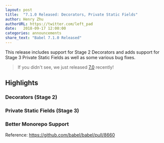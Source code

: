 ```yaml
---
layout: post
title:  "7.1.0 Released: Decorators, Private Static Fields"
author: Henry Zhu
authorURL: https://twitter.com/left_pad
date:   2018-09-17 12:00:00
categories: announcements
share_text: "Babel 7.1.0 Released"
---
```


This release includes support for Stage 2 Decorators and adds support for Stage 3 Private Static Fields as well as some various bug fixes.

<!-- truncate -->

> If you didn't see, we just released [7.0](https://babeljs.io/blog/2018/08/27/7.0.0) recently!

<!-- link to github release/changelog -->

## Highlights

### Decorators (Stage 2)

<!-- link to Decorators post -->

### Private Static Fields (Stage 3)

### Better Monorepo Support

Reference: https://github.com/babel/babel/pull/8660
